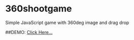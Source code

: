 # 360shootgame
Simple JavaScript game with 360deg image and drag drop

##DEMO: [Click Here...](https://f29vv.csb.app/)
